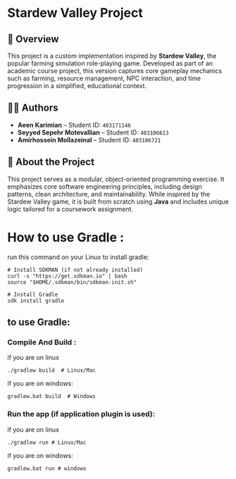 # Stardew Valley Project

## 📌 Overview

This project is a custom implementation inspired by **Stardew Valley**, the popular farming simulation role-playing game. Developed as part of an academic course project, this version captures core gameplay mechanics such as farming, resource management, NPC interaction, and time progression in a simplified, educational context.

## 👨‍💻 Authors

- **Aeen Karimian** – Student ID: `403171146`
- **Seyyed Sepehr Motevallian** – Student ID: `403106613`  
- **Amirhossein Mollazeinal** – Student ID: `403106721`

## 🚀 About the Project

This project serves as a modular, object-oriented programming exercise. It emphasizes core software engineering principles, including design patterns, clean architecture, and maintainability. While inspired by the Stardew Valley game, it is built from scratch using **Java** and includes unique logic tailored for a coursework assignment.

# How to use Gradle :
run this command on your Linux to install gradle:  
```
# Install SDKMAN (if not already installed)
curl -s "https://get.sdkman.io" | bash
source "$HOME/.sdkman/bin/sdkman-init.sh"

# Install Gradle
sdk install gradle
```

## to use Gradle:

###  Compile And Build : 
if you are on linux 
```
./gradlew build  # Linux/Mac
```
if you are on windows: 
```
gradlew.bat build  # Windows
```

### Run the app (if application plugin is used):
if you are on linux 
```
./gradlew run # Linux/Mac
```
if you are on windows: 
```
gradlew.bat run #‌ windows 
```
